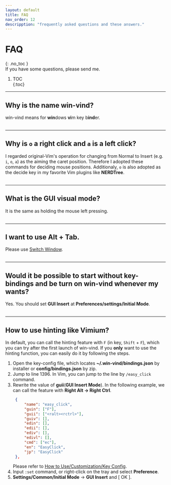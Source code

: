 ```yaml
---
layout: default
title: FAQ
nav_order: 12
descripption: "frequently asked questions and these answers."
---
```

# FAQ
{: .no_toc }  
If you have some questions, please send me.

1. TOC  
{:toc}  

<hr>

## Why is the name win-vind?  
win-vind means for **win**dows **vi**m key b**ind**er.  
<br>
<hr>

## Why is `o` a right click and `a` is a left click?  
I regarded original-Vim's operation for changing from Normal to Insert (e.g. `i`, `o`, `a`) as the aiming the caret position. Therefore I adopted these commands for deciding mouse positions. Additionaly, `o` is also adopted as the decide key in my favorite Vim plugins like **NERDTree**.  
<br>
<hr> 

## What is the GUI visual mode?  
It is the same as holding the mouse left pressing.  
<br>
<hr> 

## I want to use **Alt** + **Tab**.
Please use <a href="https://pit-ray.github.io/win-vind/cheat_sheet/window_ctrl/#switch-window">Switch Window</a>.  
<br>
<hr> 

## Would it be possible to start without key-bindings and be turn on win-vind whenever my wants?
Yes. You should set **GUI Insert** at **Preferences/settings/Initial Mode**.  
<br>
<hr> 

## How to use hinting like Vimium?  
In default, you can call the hinting feature with `F` (in key, `Shift` + `F`), which you can try after the first launch of win-vind. If you **only** want to use the hinting function, you can easily do it by following the steps.  

1. Open the key-config file, which locates **~/.win-vind/bindings.json** by installer or **config/bindings.json** by zip.  
1. Jump to line 1396. In Vim, you can jump to the line by `/easy_click` command.  
1. Rewrite the value of **guii**(**GUI Insert Mode**).  In the following example, we can call the feature with **Right Alt -> Right Ctrl**.  <br>  
   ```json
    {
        "name": "easy_click",
        "guin": ["F"],
        "guii": ["<ralt><rctrl>"],
        "guiv": [],
        "edin": [],
        "edii": [],
        "ediv": [],
        "edivl": [],
        "cmd": ["ec"],
        "en": "EasyClick",
        "jp": "EasyClick"
    },
   ```
   Please refer to <a href="https://pit-ray.github.io/win-vind/how_to_use/#key-config">How to Use/Customization/Key Config</a>.  
1. Input `:set` command, or right-click on the tray and select **Preference**.  
1. **Settings/Common/Initial Mode** -> **GUI Insert** and [   OK   ].

